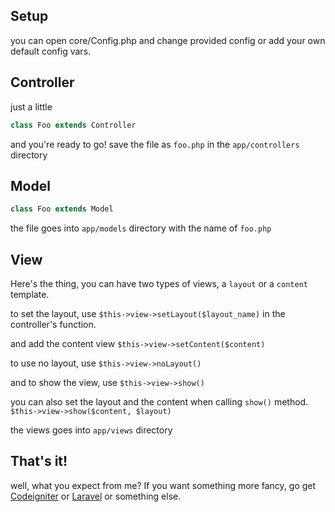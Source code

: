 ## Setup
you can open core/Config.php and change provided config or add your own default config vars.

## Controller
just a little
```php
class Foo extends Controller
```
and you're ready to go!
save the file as `foo.php` in the `app/controllers` directory

## Model
```php
class Foo extends Model
```
the file goes into `app/models` directory with the name of `foo.php`

## View
Here's the thing, you can have two types of views, a `layout` or a `content` template.

to set the layout, use `$this->view->setLayout($layout_name)` in the controller's function.

and add the content view `$this->view->setContent($content)`

to use no layout, use `$this->view->noLayout()`

and to show the view, use `$this->view->show()`

you can also set the layout and the content when calling `show()` method.
`$this->view->show($content, $layout)`

the views goes into `app/views` directory


## That's it!
well, what you expect from me? If you want something more fancy, go get [Codeigniter](https://codeigniter.com) or [Laravel](https://laravel.com) or something else.
